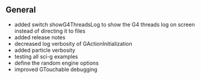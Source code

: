 ## General

- added switch showG4ThreadsLog to show the G4 threads log on screen instead of directing it to files
- added release notes
- decreased log verbosity of GActionInitialization
- added particle verbosity
- testing all sci-g examples
- define the random engine options
- improved GTouchable debugging
